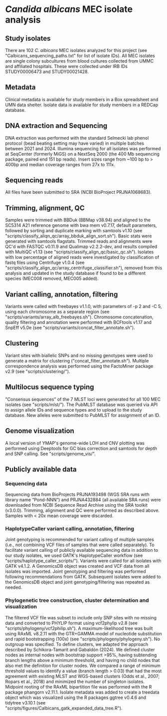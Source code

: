 # *Candida albicans* MEC isolate analysis

## Study isolates
There are 102 *C. albicans* MEC isolates analyzed for this project (see
"Calbicans_sequencing_paths.txt" for list of isolate IDs). All MEC isolates are
single colony subcultures from blood cultures collected from UMMC and affiliated 
hospitals. These were collected under IRB IDs STUDY00006473 and STUDY00021428.

## Metadata
Clinical metadata is available for study members in a Box spreadsheet and UMN 
data shelter. Isolate data is available for study members in a REDCap 
database.

## DNA extraction and Sequencing
DNA extraction was performed with the standard Selmecki lab phenol protocol
(bead beating setting may have varied) in multiple batches between 2021 and
2024.
Illumina sequencing for all isolates was performed at SeqCenter (formerly MiGS)
on a NextSeq 2000 (the 400 Mb sequencing package, paired end 151 bp reads).
Insert sizes range from ~100 bp to > 400bp and median coverage ranges from 27x
to 111x.

## Sequencing reads
All files have been submitted to SRA (NCBI BioProject PRJNA1068683).

## Trimming, alignment, QC
Samples were trimmed with BBDuk (BBMap v38.94) and aligned to the SC5314 A21
reference genome with bwa mem v0.7.17, default parameters, followed by sorting
and duplicate marking with samtools v1.10 (see "scripts/classify_aliqn_qc/array_bbduk_align_sort.sh").
Basic stats were generated with samtools flagstats. Trimmed reads and
alignments were QC'd with FASTQC v0.11.9  and Qualimap v2.2.2-dev, and results
compiled with MultiQC v1.13 (see "scripts/classify_align_qc/basic_qc.sh").
Isolates with low percentage of aligned reads were investigated by
classification of fastq files using Centrifuge v1.0.4 (see
"scripts/classify_align_qc/array_centrifuge_classifier.sh"), removed from this 
analysis and updated in the study database if found to be a different species 
(MEC008 removed, MEC005 added).

## Variant calling, annotation, filtering
Variants were called with freebayes v1.1.0, with parameters of -p 2 and -C 5,
using each chromosome as a separate region (see "scripts/variants/array_alb_freebayes.sh").
Chromosome concatenation, quality filtering and annotation were performed with
BCFtools v1.17 and SnpEff v5.0e (see "scripts/variants/concat_filter_annotate.sh").

## Clustering
Variant sites with biallelic SNPs and no missing genotypes were used to
generate a matrix for clustering ("concat_filter_annotate.sh"). Multiple
correspondence analysis was performed using the FactoMiner package v2.9 (see
"scripts/clustering/"). 

## Multilocus sequence typing
"Consensus sequences" of the 7 MLST loci were generated for all 100 MEC isolates
(see "scripts/mlst/"). The PubMLST database was queried via API to
assign allele IDs and sequence types and to upload to the study database. New 
alleles were submitted to PubMLST for assignment of
an ID.

## Genome visualization
A local version of YMAP's genome-wide LOH and CNV plotting was performed  using
Deeptools for GC bias correction and samtools for depth and SNP calling. See
"scripts/genome_vis/".

## Publicly available data
### Sequencing data
Sequencing data from BioProjects PRJNA193498 (WGS SRA runs with library name 
“Pond-NNN”) and PRJNA432884 (all available SRA runs) were downloaded from NCBI 
Sequence Read Archive using the SRA toolkit (v3.0.0). Trimming, alignment and QC
were performed as described above. Samples with < 20x mean coverage were 
discarded. 

### HaplotypeCaller variant calling, annotation, filtering
Joint genotyping is recommended for variant calling of multiple samples (i.e.,
not combining VCF files of samples that were called separately). To facilitate 
variant calling of publicly available sequencing data in addition to our study 
isolates, we used GATK's HaplotypeCaller workflow (see 
"scripts/haplotype_caller_scripts/"). Variants were called for all isolates with 
GATK v4.1.2. A GenomicsDB object was created and VCF data from all isolates was 
imported. Joint genotyping and filtering was performed following recommendations
from GATK. Subsequent isolates were added to the GenomicsDB object and joint
genotyping/filtering was repeated as needed.

### Phylogenetic tree construction, cluster determination and visualization
The filtered VCF file was subset to include only SNP sites with no missing data 
and converted to PHYLIP format using vcf2phylip v2.8 (see 
"scripts/phylogeny/vcf2philip.sh"). A maximum-likelihood tree was built using 
RAxML v8.2.11 with the GTR+GAMMA model of nucleotide substitution and rapid 
bootstrapping (100x) (see "scripts/phylogeny/phylogeny.sh"). No outgroup was
specified. To define clusters, we adapted the approach described by 
Schikora-Tamarit and Gabaldón (2024). We defined cluster nodes as internal nodes
with bootstrap support >95%, having subtending branch lengths above a minimum 
threshold, and having no child nodes that also met the definition for cluster 
nodes. We compared a range of minimum threshold values to identify a value 
(branch length > 0.03) that had the most agreement with existing MLST and 
WGS-based clusters (Odds et al., 2007; Ropars et al., 2018) and minimized the 
number of singleton isolates. Midpoint rooting of the RAxML bipartition file was
performed with the R package phangorn v2.11.1. Isolate metadata was added to 
create a treedata object which was visualized using the R packages ggtree v0.4.6
and tidytree v3.10.1 (see "scripts/figures/Calbicans_gatk_expanded_data_tree.R").



